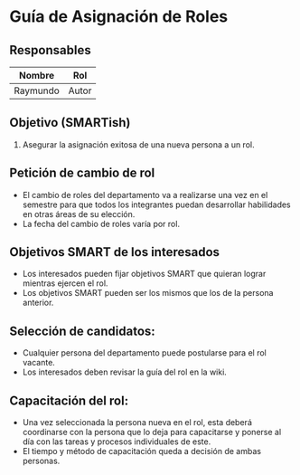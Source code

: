 # Guía de Asignación de Roles

## Responsables

Nombre     | Rol
-----------|------------------
Raymundo   | Autor


## Objetivo (SMARTish)
1. Asegurar la asignación exitosa de una nueva persona a un rol.

## Petición de cambio de rol
* El cambio de roles del departamento va a realizarse una vez en el semestre para que todos los integrantes puedan desarrollar habilidades en otras áreas de su elección.
* La fecha del cambio de roles varía por rol.

## Objetivos SMART de los interesados
* Los interesados pueden fijar objetivos SMART que quieran lograr mientras ejercen el rol.
* Los objetivos SMART pueden ser los mismos que los de la persona anterior.

## Selección de candidatos:
* Cualquier persona del departamento puede postularse para el rol vacante. 
* Los interesados deben revisar la guía del rol en la wiki.

## Capacitación del rol:
* Una vez seleccionada la persona nueva en el rol, esta deberá coordinarse con la persona que lo deja para capacitarse y ponerse al día con las tareas y procesos individuales de este.
* El tiempo y método de capacitación queda a decisión de ambas personas.
